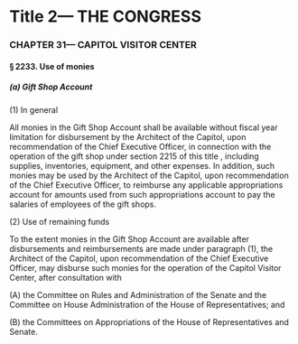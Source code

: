 
# Title 2— THE CONGRESS
### CHAPTER 31— CAPITOL VISITOR CENTER
#### § 2233. Use of monies
##### (a) Gift Shop Account

(1) In general

All monies in the Gift Shop Account shall be available without fiscal year limitation for disbursement by the Architect of the Capitol, upon recommendation of the Chief Executive Officer, in connection with the operation of the gift shop under section 2215 of this title , including supplies, inventories, equipment, and other expenses. In addition, such monies may be used by the Architect of the Capitol, upon recommendation of the Chief Executive Officer, to reimburse any applicable appropriations account for amounts used from such appropriations account to pay the salaries of employees of the gift shops.

(2) Use of remaining funds

To the extent monies in the Gift Shop Account are available after disbursements and reimbursements are made under paragraph (1), the Architect of the Capitol, upon recommendation of the Chief Executive Officer, may disburse such monies for the operation of the Capitol Visitor Center, after consultation with

(A) the Committee on Rules and Administration of the Senate and the Committee on House Administration of the House of Representatives; and

(B) the Committees on Appropriations of the House of Representatives and Senate.
